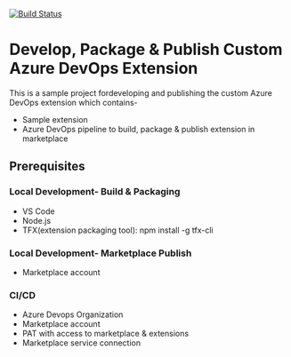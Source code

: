 [![Build Status](https://dev.azure.com/bahrinipun/demo-azuredevops-extension/_apis/build/status/build-package-publish-extension?branchName=main)](https://dev.azure.com/bahrinipun/demo-azuredevops-extension/_build/latest?definitionId=60&branchName=main)

# Develop, Package & Publish Custom Azure DevOps Extension
This is a sample project fordeveloping and publishing the custom Azure DevOps extension which contains-
- Sample extension 
- Azure DevOps pipeline to build, package & publish extension in marketplace

## Prerequisites
### Local Development- Build & Packaging
- VS Code
- Node.js 
- TFX(extension packaging tool): npm install -g tfx-cli

### Local Development- Marketplace Publish
- Marketplace account

### CI/CD
- Azure Devops Organization
- Marketplace account
- PAT with access to marketplace & extensions
- Marketplace service connection
